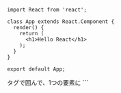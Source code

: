 ```
import React from 'react';

class App extends React.Component {
  render() {
    return (
      <h1>Hello React</h1>
    );
  }
}

export default App;
```
<div>タグで囲んで、1つの要素に  
```
